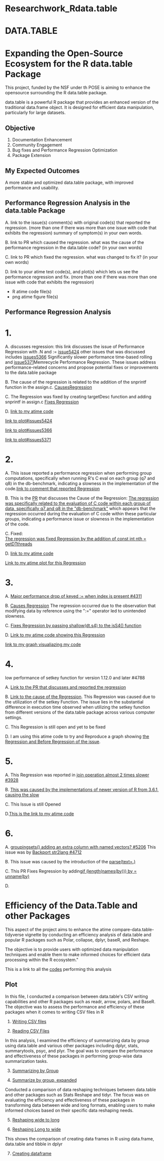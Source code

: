 # Researchwork_Rdata.table

# DATA.TABLE

# Expanding the Open-Source Ecosystem for the R data.table Package

This project, funded by the NSF under th POSE is aiming to enhance the opensource surrounding the R data.table package.

data.table is a powerful R package that provides an enhanced version of the traditional data.frame object. It is designed for efficient data manipulation, particularly for large datasets.

 ## Objective
 
 1. Documentation Enhancement
 2. Community Engagement
 3. Bug fixes and Performance Regression Optimization
 4. Package Extension

## My Expected Outcomes

A more stable and optimized data.table package, with improved performance and usability.

## Performance Regression Analysis in the data.table Package

A. link to the issue(s) comment(s) with original code(s) that reported the regression. (more than one if there was more than one issue with code that exhibits the regression) summary of symptom(s) in your own words.

B. link to PR which caused the regression. what was the cause of the performance regression in the data.table code? (in your own words)

C. link to PR which fixed the regression. what was changed to fix it? (in your own words)

D. link to your atime test code(s), and plot(s) which lets us see the performance regression and fix. (more than one if there was more than one issue with code that exhibits the regression)
- R atime code file(s) 
- png atime figure file(s)


## Performance Regression Analysis
# 1. 
   
   A. discusses regression: this link discusses the issue of Performance Regression with .N and := [issue5424](https://github.com/Rdatatable/data.table/issues/5424) other issues that was discussed includes [issues5366](https://github.com/Rdatatable/data.table/issues/5366) Significantly slower performance time-based rolling and [issue5371](https://github.com/Rdatatable/data.table/issues/5371)Memrecycle Performance Regression.
These issues address performance-related concerns and propose potential fixes or improvements to the data.table package
   
   B. The cause of the regression is related to the addition of the snprintf function in the assign.c.
   [CausesRegression](https://github.com/Rdatatable/data.table/pull/4491)
   
   C. The Regression was fixed by creating targetDesc function and adding snprintf in assign.c
   [Fixes Regression](https://github.com/Rdatatable/data.table/commit/e793f53466d99f86e70fc2611b708ae8c601a451)

   D.
   [link to my atime code](https://github.com/DorisAmoakohene/Researchwork_Rdata.table/blob/main/Performance%20regression%20with%235424.Rmd)

   [link to plot#issues5424](https://github.com/DorisAmoakohene/Researchwork_Rdata.table/blob/main/atime.list%20plot/atime.list.png)
   
   [link to plot#issues5366](https://github.com/DorisAmoakohene/Researchwork_Rdata.table/blob/main/atime.list.2.png)
   
   [link to plot#issues5371](https://github.com/DorisAmoakohene/Researchwork_Rdata.table/blob/main/atime.list%20plot/atime.list.3.png)


  # 2.
 A. This issue reported a  performance regression when performing group computations, specifically when running R's C eval on each group (q7 and q8) in the db-benchmark, indicating a  slowness in the implementation of the code.[link to comment that reported Regression](https://github.com/Rdatatable/data.table/issues/4200)
  

 B. This is the [PR]( https://github.com/Rdatatable/data.table/pull/4558) that discusses the 
Cause of the Regression: [The regression was specifically related to the evaluation of C code within each group of data, specifically q7 and q8 in the "db-benchmark"](https://github.com/Rdatatable/data.table/issues/4200#issue-555186870)  which appears that the regression occurred during the evaluation of C code within these particular groups, indicating a performance issue or slowness in the implementation of the code.

C. Fixed:  
[The regression was fixed Regression by the addition of const int nth = getDTthreads]( https://github.com/Rdatatable/data.table/pull/4558/files)

D.
[link to my atime code](https://github.com/DorisAmoakohene/Researchwork_Rdata.table/blob/main/groupby%20with%20dogroups%20(R%20expression)%20performance%20regression%20%234200.Rmd)

[Link to my atime plot for this Regression](https://github.com/DorisAmoakohene/Researchwork_Rdata.table/blob/main/atime.list%20plot/atime.list.4200.png)


# 3.
A.  [Major performance drop of keyed := when index is present #4311](https://github.com/Rdatatable/data.table/issues/4311)

B. [Causes Regression](https://github.com/Rdatatable/data.table/issues/4311
) The regression occurred due to the observation that modifying data by reference using the ":=" operator led to unintended slowness.

C. [Fixes Regression by passing shallow(dt.s4) to the isS4() function](https://github.com/Rdatatable/data.table/pull/4440)

D. [Link to my atime code showing this Regression](https://github.com/DorisAmoakohene/Researchwork_Rdata.table/blob/main/Remove%20deep%20copy%20of%20indices%20from%20shallow.Rmd)

[link to my graph visualiazing my code](https://github.com/DorisAmoakohene/Researchwork_Rdata.table/blob/main/atime.list%20plot/atime.list.4440.png)


# 4. 
low performance of setkey function for version 1.12.0 and later #4788

A. [Link to the PR that discusses and reported the regression](https://github.com/Rdatatable/data.table/issues/4788)

B. [Link to the cause of the Regression](https://github.com/Rdatatable/data.table/issues/4788#issue-733285904). This Regression was caused due to the utilization of the setkey Function.  The issue lies in the substantial difference in execution time observed when utilizing the setkey function from different versions of the data.table package across various computer settings.

C. This Regression is still open and yet to be fixed

D. I am using this atime code to try and Reproduce a graph showing [the Regression and Before Regression of the issue](https://github.com/DorisAmoakohene/Researchwork_Rdata.table/blob/main/%23low%20performance%20of%20setkey%20%234788.Rmd).


# 5.

A. This Regression was reported in [join operation almost 2 times slower #3928](https://github.com/Rdatatable/data.table/issues/3928)

B. [This was caused by the implementations of newer version of R from 3.6.1, causing the slow](https://github.com/Rdatatable/data.table/issues/3928#issuecomment-651408089)

C. This Issue is still Opened

D.[This is the link to my atime code](https://github.com/DorisAmoakohene/Researchwork_Rdata.table/blob/main/join%20operation%20almost%202%20times%20slower.Rmd)


# 6.

A. 
[groupingsets() adding an extra column with named vectors? #5206]( https://github.com/Rdatatable/data.table/issues/5206)
This issue was by [Backport str2lang #4712]( https://github.com/Rdatatable/data.table/pull/4712)

B. This issue was caused by the introduction of the 
[parse(text=.)](https://github.com/Rdatatable/data.table/pull/4712)

C. This PR Fixes Regression by adding[if (length(names(by))) by = unname(by)](https://github.com/Rdatatable/data.table/pull/5227/files)

D.

# Efficiency of the Data.Table and other Packages
This aspect of the project aims to enhance the atime compare-data.table-tidyverse vignette by conducting an efficiency analysis of data.table and popular R packages such as Polar, collapse, dplyr, baseR, and Reshape. 

The objective is to provide users with optimized data manipulation techniques and enable them to make informed choices for efficient data processing within the R ecosystem."

This is a link to all the [codes](https://github.com/DorisAmoakohene/Researchwork_Rdata.table/blob/main/vignette%20atime%20data.t.Rmd) performing this analysis

## Plot

In this file, I conducted a comparison between data.table's CSV writing capabilities and other R packages such as readr, arrow, polars, and BaseR. The objective was to assess the performance and efficiency of these packages when it comes to writing CSV files in R
1. [Writing CSV files ](https://github.com/DorisAmoakohene/Researchwork_Rdata.table/blob/main/png/gg.write.png) 

2. [Reading CSV Files](https://github.com/DorisAmoakohene/Researchwork_Rdata.table/blob/main/png/gg.read.png) 

In this analysis, I  examined the efficiency of summarizing data by group using data.table and various other packages including dplyr, stats, summarytools, psyc, and plyr. The goal was to compare the performance and effectiveness of these packages in performing group-wise data summarization tasks.

3. [Summarizing by Group](https://github.com/DorisAmoakohene/Researchwork_Rdata.table/blob/main/png/ml.gg.png)

4. [Summarize by group, expanded](https://github.com/DorisAmoakohene/Researchwork_Rdata.table/blob/main/png/ml.exp.gg.png)


Conducted a comparison of data reshaping techniques between data.table and other packages such as Stats Reshape and tidyr. The focus was on evaluating the efficiency and effectiveness of these packages in transforming data between wide and long formats, enabling users to make informed choices based on their specific data reshaping needs.

5. [Reshaping wide to long ](https://github.com/DorisAmoakohene/Researchwork_Rdata.table/blob/main/png/ml.reshape.png)

6. [Reshaping Long to wide](https://github.com/DorisAmoakohene/Researchwork_Rdata.table/blob/main/png/ml.wide.png)

This shows the comparison of creating data frames in R using data.frame, data.table and tibble in dplyr

7. [Creating dataframe](https://github.com/DorisAmoakohene/Researchwork_Rdata.table/blob/main/ml.create.png)
